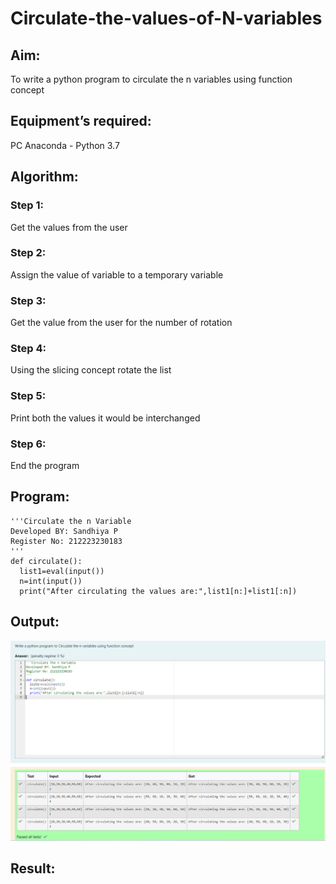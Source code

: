 # Circulate-the-values-of-N-variables
## Aim:
To write a python program to circulate the n variables using function concept
## Equipment’s required:
PC
Anaconda - Python 3.7
## Algorithm: 
### Step 1: 
Get the values from the user
### Step 2: 
Assign the value of variable to a temporary variable
### Step 3: 
Get the value from the user for the number of rotation
### Step 4: 
Using the slicing concept rotate the list
### Step 5: 
Print both the values it would be interchanged
### Step 6: 
End the program
## Program:
```
'''Circulate the n Variable
Developed BY: Sandhiya P
Register No: 212223230183
'''
def circulate():
  list1=eval(input())
  n=int(input())
  print("After circulating the values are:",list1[n:]+list1[:n])
```
## Output:
![alt text](image.png)
## Result:
